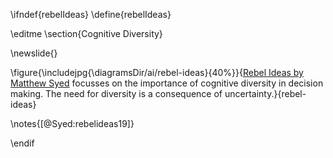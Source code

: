 \ifndef{rebelIdeas}
\define{rebelIdeas}

\editme 
\section{Cognitive Diversity}

\newslide{}

\figure{\includejpg{\diagramsDir/ai/rebel-ideas}{40%}}{[Rebel Ideas by Matthew Syed](https://www.amazon.co.uk/dp/B07CG9MVD1) focusses on the importance of cognitive diversity in decision making. The need for diversity is a consequence of uncertainty.}{rebel-ideas}

\notes{[@Syed:rebelideas19]}


\endif
